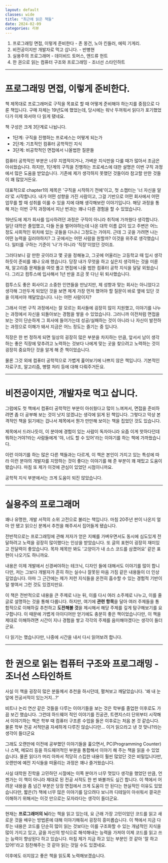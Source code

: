 ```yaml
---
layout: default
classes: wide
title: "최근에 읽은 책들"
date: 2024-02-09
categories: 리뷰
---
```


1. 프로그래밍 면접, 이렇게 준비한다 - 존 몽건, 노아 킨들러, 에릭 기게리.
2. 비전공이지만 개발자로 먹고 삽니다. - 반병현
3. 실용주의 프로그래머 - 데이비드 토머스, 앤드류 헌트
4. 한 권으로 읽는 컴퓨터 구조와 프로그래밍 - 조너선 스타인하트

---

# 프로그래밍 면접, 이렇게 준비한다.

책 제목대로 프로그래머로 구직을 목표로 할 때 어떻게 준비해야 하는지를 중점으로 다룬 책입니다. 구매 자체는 19년도에 했었는데, 당시에는 워낙 두꺼워서 읽다가 포기했었다가 이제 와서야 다 읽게 됐네요.

책 구성은 크게 3단계로 나뉩니다.

* 1단계: 구직을 진행하는 프로세스는 어떻게 되는가
* 2단계: 기초적인 컴퓨터 공학적인 지식
* 3단계: 비공학적인 면접에서 나올법한 질문들

컴퓨터 공학적인 부분은 너무 지엽적이거나, 가벼운 지식만을 다룰 때가 많아서 조금은 아쉬웠습니다. 하지만, 1단계의 구직을 진행하는 프로세스에 대한 설명은 이번 구직 과정에서 많은 도움을 받았습니다. 기존에 제가 생각하지 못했던 것들이라 참고할 만한 것들이 꽤 많았거든요.

대표적으로 chapter1의 제목은 '구직을 시작하기 전에'이고, 첫 소챕터는 '너 자신을 알라'로 시작합니다. 내가 어떤 성향을 가진 사람이고, 그걸 기반으로 어떤 회사에서 어떤 업무를 할 때 성취를 이룰 수 있을 지에 대해 생각해보란 이야기입니다. 해당 과정을 통해 저는 이번 구직 과정에서 지난 번과는 꽤나 다른 경험을 할 수 있었습니다.

19년도에 제가 회사를 입사하려던 과정은 구직이 아니라 취직에 가까웠다 생각합니다. 일단 대학은 졸업했고, 다들 돈을 벌어야하는데 나온 대학 이름 값이 있고 주변은 어느 정도 사회적인 위치에 있는 곳들을 다니니 그정도는 가야지. 근데 그 곳을 가려면 나는 어떤 능력을 길러야하지? 그 곳에서는 어떤 사람을 원할까? 이것을 위주로 생각했습니다. 일터를 구하는 기준이 '나'가 아니라 '직장'이었던 것이죠.

그러다보니 갈 만한 곳이라고 몇 곳을 정해놓고, 그곳에 어울리는 고등학교 때 입시 생각하듯이 준비를 꽤나 오래 했습니다. 당장 내가 무엇을 하고 싶은지 생각하는 것을 미룬 채, 알고리즘 문제들을 여럿 풀고 면접에 나올 법한 컴퓨터 공학 지식을 달달 외웠습니다. 그리고 컴투스에 입사해서 1년 반을 조금 못 다닌 뒤 퇴사했습니다.

컴투스도 좋은 회사이고 소중한 인연들을 만났지만, 제 성향과 맞는 회사는 아니었다고 생각해 그만두게 되었던 것을 보면 제게 가장 먼저 했어야 할 질문이 바로 옆에 있단 것을 이제서야 깨달았습니다. 나는 어떤 사람이지?

그래서 이번 구직 과정에서는 잘 모르는 회사들에 굉장히 많이 지원했고, 이야기를 나누는 과정에서 자신을 되돌아보는 경험을 쌓을 수 있었습니다. 그러니까 이전처럼 면접을 보는 것이 단순하게 그 회사에 들어가는데 성공/실패하는 것이 아니라 나 자신이 발전하는 과정으로 이해가 돼서 지금은 어느 정도는 즐기는 중 입니다.

직장은 한 번 정하게 되면 일상의 굉장히 많은 부분을 차지하는 만큼, 앞서서 남이 생각하는 좋은 직장에 맞추려고 노력하는 것보다 나에게 맞는 곳을 찾으려고 노력하는 것이 굉장히 중요하단 것을 알게 해 준 책이었습니다.

물론 그것 외에 컴퓨터 공학적으로 가볍게 훑어보기에 나쁘지 않은 책입니다. 기본적인 자료구조, 알고리즘, 병렬 처리 등에 대해 다뤄주거든요.

---

# 비전공이지만, 개발자로 먹고 삽니다.

그럼에도 첫 책에서 컴퓨터 공학적인 부분이 아쉬웠다고 많이 느껴져서, 면접을 준비하려면 좀 더 공부해 보는 것이 낫지 않겠냐는 생각에 읽게 된 책입니다. 그렇다고 막상 본격적인 책을 읽기에는 겁나서 제목에서 뭔가 만만해 보이는 책을 집었던 것도 있습니다.

제목에서 드러나듯이, 이 분야에 경험이 있는 사람이 독자아니라 요즘 이게 핫하다던데 뭐하는거야?라는 사람들에게 '야, 너도 할 수 있어'라는 이야기를 하는 책에 가까웠습니다.

이런 이야기를 하는 많은 다른 책들과는 다르게, 이 책은 본인이 가지고 있는 특성에 따라 이런 분야의 개발자를 지망하는 것이 좋다는 이야기를 해 준 부분이 꽤 재밌고 도움이 됐습니다. 마침 또 제가 이것에 관심이 있었던 시점이니까요.

공학적 지식 부분에서는 크게 도움이 되진 않았습니다.

---

# 실용주의 프로그래머

꽤나 유명한, 개발 서적의 소위 고전으로 불리는 책입니다. 마침 20주년 판이 나온지 얼마 안 됐고 읽으신 분께서 추천을 해주셔서 집어들게 됐습니다.

전반적으로는 프로그래밍에 관해 저자가 얻은 지혜를 가벼우면서도 동시에 심도있게 전달하려고 노력을 굉장히 많이했다는 인상을 받았습니다. 또 글의 표현이 굉장히 재미있고 전달력이 좋았습니다. 목차 제목만 봐도 '고양이가 내 소스 코드를 삼켰어요' 같은 표현이 나오기도 하니까요.

내용은 이제 개발에서 신경써야하는 테크닉, 디자인 들에 대해서도 이야기를 많이 합니다만, 저는 그보다 개발자가 흔히 하는 실수나 잘못된 마음 가짐 같은 내용들이 더 인상 깊었습니다. 아마 그 근간에는 제가 저런 지식들을 온전히 흡수할 수 있는 경험적 기반이 덜 쌓여서 그런 것도 있겠지만요.

이 책은 전반적으로 내용을 큰 주제로 나눈 뒤, 이를 다시 여러 소주제로 나누고, 이를 줄글로 설명하는 것을 통해 다룹니다. 하지만, 여기에 **관련 항목**을 달아 여러 주제들을 통합적으로 이해하길 추천하고 **도전해볼 것**을 제시해서 해당 주제를 깊게 탐구해보기를 요구합니다. 이 때문에 가볍게 아이디어만 얻기에도 충분히 좋은 책이었습니다만, 이 책을 제대로 이해하려면 시간이 지나 경험을 쌓고 각각의 주제를 음미해야겠다는 생각이 들더군요.

다 읽기는 했습니다만, 나중에 시간을 내서 다시 읽어보려 합니다.

---

# 한 권으로 읽는 컴퓨터 구조와 프로그래밍 - 조너선 스타인하트

사실 이 책을 굉장히 많은 분들께서 추천을 하시던데, 펼쳐보고 깨달았습니다. '왜 내 눈앞에 전공서적이 있는거지...?'

비트나 논리 연산 같은 것들을 다루는 이야기들을 보는 것은 학부를 졸업한 이후로도 가끔 보긴 했습니다. 그런데 하드웨어 적인 이야기를 진공관, 트랜지스터 단위부터 시작해서 이야기하는 책은 학부 때 컴퓨터 구조론 수업을 들은 이후로는 처음 본 것 같습니다. 물론 학부 전공 서적만큼 자세하게 다루진 않습니다만... 이거 읽으라고 낸 것 맞나?라는 생각이 들더군요

그래도 오랜만에 이전에 공부했던 이야기들을 훑으면서, PC(Programming Counter)나 스택, 메모리 등을 하드웨어적인 부분을 통합해서 이야기 해 주는 책을 읽을 수 있었습니다. 물론 읽다가 머리 아파서 적당히 스킵한 내용이 훨씬 많았단 것은 비밀입니다만, 오랜만에 예전 지식들을 떠올리는 과정은 꽤나 즐거웠습니다.

사실 대학원 진학을 고민하던 시절에는 이쪽 분야가 너무 멋있다 생각을 했었던 만큼, 언젠가는 이 책이 아니라 제대로 된 전공 서적도 한 번 봐볼까도 싶긴 합니다. 이 책에서 어려운 내용을 좀 넘긴 부분은 당장 면접에서 크게 도움이 안 된다는 현실적인 이유도 있었습니다만, 짧은(?) 책에 너무 많은 이야기를 담으려다 보니까 디테일이 아쉬워서 결국은 이해하기 위해서는 이것 만으로는 모자라다는 생각이 들더군요.

---

현재는 **프로그래머의 뇌**라는 책을 읽고 있는데, 요 근래 가장 고민이었던 코드를 읽고 새로운 것을 배우는 방법론에 대해 이야기해줘서 굉장히 흥미롭습니다. 이 책에서 지금 다루는 내용은 코드를 단순히 많이 읽는 것보다는 이를 구조화할 수 있는 개념적인 지식을 많이 가지고 있고, 글을 자신의 방식으로 해석해내는 능력을 가져야 이제 코드를 읽고 쓰는 능력이 향상된다 하고 있습니다. 마침 제가 지금 하고 있는 부분인 것 같아 '잘 하고 있어!'라고 칭찬해주는 것 같아 읽는 것일 수도 있겠네요.

이후에도 쉬지않고 좋은 책을 읽도록 노력해보겠습니다.
